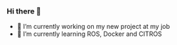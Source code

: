 ### Hi there 👋

- 🔭 I’m currently working on my new project at my job
- 🌱 I’m currently learning ROS, Docker and CITROS
<!--
**meshiblum/meshiblum** is a ✨ _special_ ✨ repository because its `README.md` (this file) appears on your GitHub profile.

Here are some ideas to get you started:


- 👯 I’m looking to collaborate on ...
- 🤔 I’m looking for help with ...
- 💬 Ask me about ...
- 📫 How to reach me: ...
- 😄 Pronouns: ...
- ⚡ Fun fact: ...
-->
